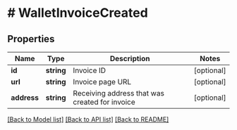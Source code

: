 # # WalletInvoiceCreated

## Properties

Name | Type | Description | Notes
------------ | ------------- | ------------- | -------------
**id** | **string** | Invoice ID | [optional] 
**url** | **string** | Invoice page URL | [optional] 
**address** | **string** | Receiving address that was created for invoice | [optional] 

[[Back to Model list]](../../README.md#documentation-for-models) [[Back to API list]](../../README.md#documentation-for-api-endpoints) [[Back to README]](../../README.md)



